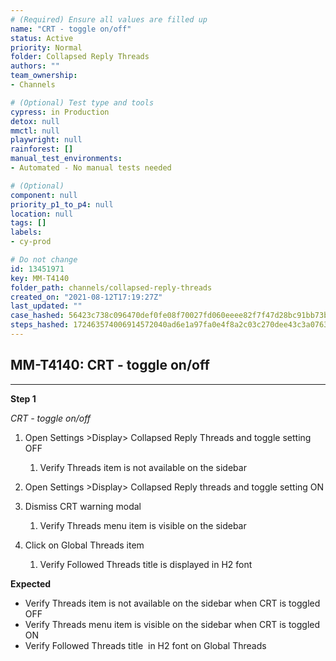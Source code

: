 ```yaml
---
# (Required) Ensure all values are filled up
name: "CRT - toggle on/off"
status: Active
priority: Normal
folder: Collapsed Reply Threads
authors: ""
team_ownership: 
- Channels

# (Optional) Test type and tools
cypress: in Production
detox: null
mmctl: null
playwright: null
rainforest: []
manual_test_environments: 
- Automated - No manual tests needed

# (Optional)
component: null
priority_p1_to_p4: null
location: null
tags: []
labels: 
- cy-prod

# Do not change
id: 13451971
key: MM-T4140
folder_path: channels/collapsed-reply-threads
created_on: "2021-08-12T17:19:27Z"
last_updated: ""
case_hashed: 56423c738c096470def0fe08f70027fd060eeee82f7f47d28bc91bb73bfc2a2f308ecac1738bcdea69237d056af416c3
steps_hashed: 172463574006914572040ad6e1a97fa0e4f8a2c03c270dee43c3a07632002ea4eca062bc78b3a94c118b521ebbd341e4
---
```


## MM-T4140: CRT - toggle on/off

---

**Step 1**

_CRT - toggle on/off_

1. Open Settings >Display> Collapsed Reply Threads and toggle setting OFF

   1. Verify Threads item is not available on the sidebar

2. Open Settings >Display> Collapsed Reply threads and toggle setting ON

3. Dismiss CRT warning modal

   1. Verify Threads menu item is visible on the sidebar

4. Click on Global Threads item

   1. Verify Followed Threads title is displayed in H2 font

**Expected**

- Verify Threads item is not available on the sidebar when CRT is toggled OFF
- Verify Threads menu item is visible on the sidebar when CRT is toggled ON
- Verify Followed Threads title  in H2 font on Global Threads
